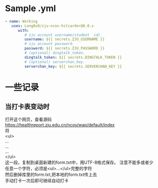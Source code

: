 # Sample .yml

```yml
- name: Working
   uses: Long0x0/zju-ncov-hitcarder@0.0.x
      with:
         # zju account username(student  id).
         username: ${{ secrets.ZJU_USERNAME }}
         # zju account password.
         password: ${{ secrets.ZJU_PASSWORD }}
         # (optional) dingtalk_token.
         dingtalk_token: ${{ secrets.DINGTALK_TOKEN }}
         # (optional) serverchan_key.
         serverchan_key: ${{ secrets.SERVERCHAN_KEY }}
```

# 一些记录  
## 当打卡表变动时  
打开这个网页，查看源码  
https://healthreport.zju.edu.cn/ncov/wap/default/index  
将  
\<ul\>   
...  
...  
...  
\</ul\>   
这一段，复制到桌面新建的form.txt中，用UTF-8格式保存。
注意不能多或者少任意一个字符，必须是\<ul\>...\</ul\>完整的字符  
然后删掉库里的form.txt,把本地的form.txt传上去  
手动打卡一次后即可继续自动打卡  
